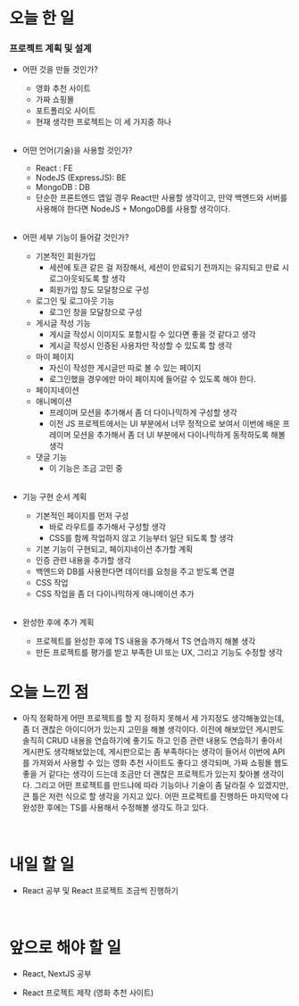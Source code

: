 # 오늘 한 일

### 프로젝트 계획 및 설계

- 어떤 것을 만들 것인가?
  - 영화 추천 사이트
  - 가짜 쇼핑몰
  - 포트폴리오 사이트
  - 현재 생각한 프로젝트는 이 세 가지중 하나

  <br />

- 어떤 언어(기술)을 사용할 것인가?
  - React : FE
  - NodeJS (ExpressJS): BE
  - MongoDB : DB
  - 단순한 프론트엔드 앱일 경우 React만 사용할 생각이고, 만약 백엔드와 서버를 사용해야 한다면 NodeJS + MongoDB를 사용할 생각이다.

  <br />

- 어떤 세부 기능이 들어갈 것인가?
  - 기본적인 회원가입
    - 세션에 토큰 같은 걸 저장해서, 세션이 만료되기 전까지는 유지되고 만료 시 로그아웃되도록 할 생각
    - 회원가입 창도 모달창으로 구성
  - 로그인 및 로그아웃 기능
    - 로그인 창을 모달창으로 구성
  - 게시글 작성 기능
    - 게시글 작성시 이미지도 포함시킬 수 있다면 좋을 것 같다고 생각
    - 게시글 작성시 인증된 사용자만 작성할 수 있도록 할 생각
  - 마이 페이지
    - 자신이 작성한 게시글만 따로 볼 수 있는 페이지
    - 로그인했을 경우에만 마이 페이지에 들어갈 수 있도록 해야 한다.
  - 페이지네이션
  - 애니메이션
    - 프레이머 모션을 추가해서 좀 더 다이나믹하게 구성할 생각
    - 이전 JS 프로젝트에서는 UI 부분에서 너무 정적으로 보여서 이번에 배운 프레이머 모션을 추가해서 좀 더 UI 부분에서 다이나믹하게 동작하도록 해볼 생각
  - 댓글 기능
    - 이 기능은 조금 고민 중

  <br />

- 기능 구현 순서 계획
  - 기본적인 페이지를 먼저 구성
    - 바로 라우트를 추가해서 구성할 생각
    - CSS를 함께 작업하지 않고 기능부터 일단 되도록 할 생각
  - 기본 기능이 구현되고, 페이지네이션 추가할 계획
  - 인증 관련 내용을 추가할 생각
  - 백엔드와 DB를 사용한다면 데이터를 요청을 주고 받도록 연결
  - CSS 작업
  - CSS 작업을 좀 더 다이나믹하게 애니메이션 추가

  <br />

- 완성한 후에 추가 계획
  - 프로젝트를 완성한 후에 TS 내용을 추가해서 TS 연습까지 해볼 생각
  - 만든 프로젝트를 평가를 받고 부족한 UI 또는 UX, 그리고 기능도 수정할 생각

# 오늘 느낀 점

- 아직 정확하게 어떤 프로젝트를 할 지 정하지 못해서 세 가지정도 생각해놓았는데, 좀 더 괜찮은 아이디어가 있는지 고민을 해볼 생각이다. 이전에 해보았던 게시판도 솔직히 CRUD 내용을 연습하기에 좋기도 하고 인증 관련 내용도 연습하기 좋아서 게시판도 생각해보았는데, 게시판으로는 좀 부족하다는 생각이 들어서 이번에 API를 가져와서 사용할 수 있는 영화 추천 사이트도 좋다고 생각되며, 가짜 쇼핑몰 웹도 좋을 거 같다는 생각이 드는데 조금만 더 괜찮은 프로젝트가 있는지 찾아볼 생각이다. 그리고 어떤 프로젝트를 만드냐에 따라 기능이나 기술이 좀 달라질 수 있겠지만, 큰 틀은 저런 식으로 할 생각을 가지고 있다. 어떤 프로젝트를 진행하든 마지막에 다 완성한 후에는 TS를 사용해서 수정해볼 생각도 하고 있다.

<br />

# 내일 할 일

- React 공부 및 React 프로젝트 조금씩 진행하기

<br />

# 앞으로 해야 할 일

- React, NextJS 공부

- React 프로젝트 제작 (영화 추천 사이트)
